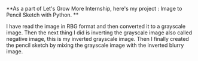 **As a part of Let's Grow More Internship, here's my project : Image to Pencil Sketch with Python. **


I have read the image in RBG format and then converted it to a grayscale image. Then the next thing I did is inverting the grayscale image also called negative image, this is my inverted grayscale image. Then I finally created the pencil sketch by mixing the grayscale image with the inverted blurry image.
